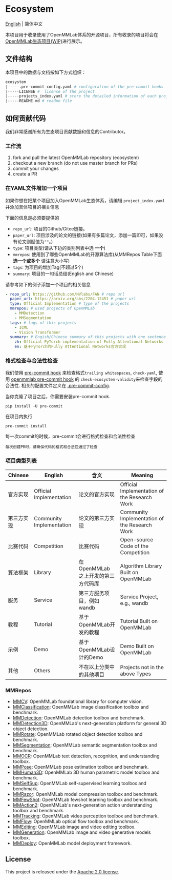 # Ecosystem
[English](/README.md) | 简体中文

本项目用于收录使用了OpenMMLab体系的开源项目，所有收录的项目将会在[OpenMMLab生态项目(WIP)](https://openmmlab.com/codebase/ecosystem)进行展示。

## 文件结构

本项目中的数据与文档按如下方式组织：

```python
ecosystem
|-----.pre-commit-config.yaml # configuration of the pre-commit hooks
|-----LICENSE #  license of the project
|-----projects_index.yaml # store the detailed information of each project
|-----README.md # readme file
```

## 如何贡献代码

我们非常感谢所有为生态项目贡献数据和信息的Contributor。

<!-- We appreciate all contributions to add new projects into OpenMMLab ecosystem. -->
<!-- Please refer to [CONTRUBUTING.md](https://mmclassification.readthedocs.io/en/latest/community/CONTRIBUTING.html) for the contributing guideline. -->

### 工作流

1. fork and pull the latest OpenMMLab repository (ecosystem)
2. checkout a new branch (do not use master branch for PRs)
3. commit your changes
4. create a PR

### 在YAML文件增加一个项目

如果你想在把某个项目加入OpenMMLab生态体系，请编辑 `project_index.yaml`并添加具体项目的相关信息

下面的信息是必须要提供的
- `repo_url`: 项目的Github/Gitee链接。
- `paper_url`: 项目涉及的论文的链接(如果有多篇论文，添加一篇即可，如果没有论文则赋值为`""`。)
- `type`: 项目类型(请从下边的类别列表中选 **一个**)
- `mmrepos`: 使用到了哪些OpenMMLab的开源算法库(从MMRepos Table下面 **选一个或多个** 请注意大小写)
- `tags`: 为项目的增加Tag(不超过5个)
- `summary`: 项目的一句话总结(English and Chinese)

请参考如下的例子添加一个项目的相关信息
```yaml
- repo_url: https://github.com/NVlabs/FAN # repo url
  paper_url: https://arxiv.org/abs/2204.12451 # paper url
  type: Official Implementation # type of the projects
  mmrepos: # used projects of OpenMMLab
    - MMDetection
    - MMSegmentation
  tags: # tags of this projects
    - ICML
    - Vision Transformer
  summary: # Engish/Chinese summary of this projects with one sentence
    zh: Official PyTorch implementation of Fully Attentional Networks
    en: 基于PyTorch的Fully Attentional Networks官方实现
```

### 格式检查与合法性检查
我们使用 [pre-commit hook](https://pre-commit.com/) 来检查格式`trailing whitespaces`, `check-yaml`, 使用 [openmmlab pre-commit hook](https://github.com/open-mmlab/pre-commit-hooks) 的 `check-ecosystem-validity`来检查字段的合法性.
相关的配置文件定义在 [.pre-commit-config](https://github.com/open-mmlab/ecosystem/blob/master/.pre-commit-config.yaml).

当你克隆了项目之后，你需要安装pre-commit hook.
```shell
pip install -U pre-commit
```

在项目内执行
```shell
pre-commit install
```

每一次commit的时候，pre-commit会进行格式检查和合法性检查
```{important}
每次创建PR时，请确保代码的格式和合法性通过了检查
```

### 项目类型列表

<table class="tg">
<thead>
  <tr>
    <th class="tg-0lax">Chinese</th>
    <th class="tg-0lax">English</th>
    <th class="tg-0lax">含义</th>
    <th class="tg-0lax">Meaning</th>
  </tr>
</thead>
<tbody>
  <tr>
    <td class="tg-0lax">官方实现 </td>
    <td class="tg-0lax">Official Implementation </td>
    <td class="tg-0lax">论文的官方实现 </td>
    <td class="tg-0lax">Official Implementation of the Research Work </td>
  </tr>
  <tr>
    <td class="tg-0lax">第三方实现 </td>
    <td class="tg-0lax">Community Implementation </td>
    <td class="tg-0lax">论文的第三方实现 </td>
    <td class="tg-0lax">Community Implementation of the Research Work </td>
  </tr>
  <tr>
    <td class="tg-0lax">比赛代码 </td>
    <td class="tg-0lax">Competition </td>
    <td class="tg-0lax">比赛代码 </td>
    <td class="tg-0lax">Open-source Code of the Competition </td>
  </tr>
  <tr>
    <td class="tg-0lax">算法框架 </td>
    <td class="tg-0lax">Library </td>
    <td class="tg-0lax">在 OpenMMLab 之上开发的第三方代码库 </td>
    <td class="tg-0lax">Algorithm Library Built on OpenMMLab </td>
  </tr>
  <tr>
    <td class="tg-0lax">服务 </td>
    <td class="tg-0lax">Service </td>
    <td class="tg-0lax">第三方服务项目，例如 wandb </td>
    <td class="tg-0lax">Service Project, e.g., wandb </td>
  </tr>
  <tr>
    <td class="tg-0lax">教程 </td>
    <td class="tg-0lax">Tutorial&nbsp;&nbsp;</td>
    <td class="tg-0lax">基于OpenMMLab开发的教程 </td>
    <td class="tg-0lax">Tutorial Built on OpenMMLab </td>
  </tr>
  <tr>
    <td class="tg-0lax">示例 </td>
    <td class="tg-0lax">Demo </td>
    <td class="tg-0lax">基于OpenMMLab设计的Demo </td>
    <td class="tg-0lax">Demo Built on OpenMMLab </td>
  </tr>
  <tr>
    <td class="tg-0lax">其他 </td>
    <td class="tg-0lax">Others </td>
    <td class="tg-0lax">不在以上分类中的其他项目 </td>
    <td class="tg-0lax">Projects not in the above Types </td>
  </tr>
</tbody>
</table>


### MMRepos

- [MMCV](https://github.com/open-mmlab/mmcv): OpenMMLab foundational library for computer vision.
- [MMClassification](https://github.com/open-mmlab/mmclassification): OpenMMLab image classification toolbox and benchmark.
- [MMDetection](https://github.com/open-mmlab/mmdetection): OpenMMLab detection toolbox and benchmark.
- [MMDetection3D](https://github.com/open-mmlab/mmdetection3d): OpenMMLab's next-generation platform for general 3D object detection.
- [MMRotate](https://github.com/open-mmlab/mmrotate): OpenMMLab rotated object detection toolbox and benchmark.
- [MMSegmentation](https://github.com/open-mmlab/mmsegmentation): OpenMMLab semantic segmentation toolbox and benchmark.
- [MMOCR](https://github.com/open-mmlab/mmocr): OpenMMLab text detection, recognition, and understanding toolbox.
- [MMPose](https://github.com/open-mmlab/mmpose): OpenMMLab pose estimation toolbox and benchmark.
- [MMHuman3D](https://github.com/open-mmlab/mmhuman3d): OpenMMLab 3D human parametric model toolbox and benchmark.
- [MMSelfSup](https://github.com/open-mmlab/mmselfsup): OpenMMLab self-supervised learning toolbox and benchmark.
- [MMRazor](https://github.com/open-mmlab/mmrazor): OpenMMLab model compression toolbox and benchmark.
- [MMFewShot](https://github.com/open-mmlab/mmfewshot): OpenMMLab fewshot learning toolbox and benchmark.
- [MMAction2](https://github.com/open-mmlab/mmaction2): OpenMMLab's next-generation action understanding toolbox and benchmark.
- [MMTracking](https://github.com/open-mmlab/mmtracking): OpenMMLab video perception toolbox and benchmark.
- [MMFlow](https://github.com/open-mmlab/mmflow): OpenMMLab optical flow toolbox and benchmark.
- [MMEditing](https://github.com/open-mmlab/mmediting): OpenMMLab image and video editing toolbox.
- [MMGeneration](https://github.com/open-mmlab/mmgeneration): OpenMMLab image and video generative models toolbox.
- [MMDeploy](https://github.com/open-mmlab/mmdeploy): OpenMMLab model deployment framework.

## License

This project is released under the [Apache 2.0 license](LICENSE).